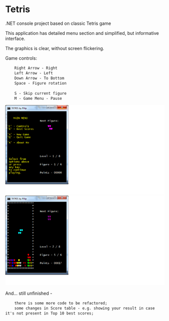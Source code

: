 # Tetris
.NET console project based on classic Tetris game

 This application has detailed menu section and simplified, but informative interface.
 
 The graphics is clear, without screen flickering.


Game controls:

        Right Arrow - Right
        Left Arrow - Left
        Down Arrow - To Bottom
        Space - Figure rotation
        
        S - Skip current figure
        M - Game Menu - Pause
        

<div>
    <img src = "1.png">
    <img src = "2.png">
</div>
        
And... still unfinished -

        there is some more code to be refactored;
        some changes in Score table - e.g. showing your result in case it's not present in Top 10 best scores;
        
